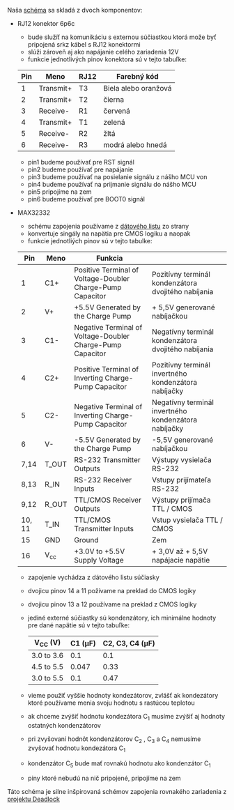 Naša [schéma](rs-232_schematic.kicad_sch) sa skladá z dvoch komponentov:
- RJ12 konektor 6p6c  
   - bude služíť na komunikáciu s externou súčiastkou ktorá može byť pripojená srkz kábel s RJ12 konektormi  
   - slúži zároveň aj ako napájanie celého zariadenia 12V  
   - funkcie jednotlivých pinov konektora sú v tejto tabuľke:    

    |Pin |	Meno | RJ12 |	Farebný kód |  
    |----|-------|------|--------------|  
    |1|Transmit+|T3|Biela alebo oranžová|  
    |2|	Transmit+|		T2|	čierna|
    |3|	Receive-|	R1|	červená|
    |4|	Transmit+	|	T1|	zelená|
    |5|	Receive-|	R2|	žltá|
    |6|	Receive-|	R3|	modrá alebo hnedá|
   - pin1 budeme používať pre RST signál
   - pin2 budeme používať pre napájanie
   - pin3 budeme používať na posielanie signálu z nášho MCU von
   - pin4 budeme používať na prijmanie signálu do nášho MCU
   - pin5 pripojíme na zem
   - pin6 budeme používať pre BOOT0 signál
     
- MAX32332
  -  schému zapojenia používame z [dátového listu](Data_sheet.pdf) zo strany  
  -  konvertuje singály na napätia pre CMOS logiku a naopak
  -  funkcie jednotliých pinov sú v tejto tabulke:

    |Pin|Meno|Funkcia||
    |---|----|--------|-|
    |1|C1+|Positive Terminal of Voltage-Doubler Charge-Pump Capacitor|Pozitívny terminál kondenzátora dvojitého nabíjania|
    |2|V+|+5.5V Generated by the Charge Pump|+ 5,5V generované nabíjačkou|
    |3|C1-|Negative Terminal of Voltage-Doubler Charge-Pump Capacitor|Negatívny terminál kondenzátora dvojitého nabíjania|
    |4|C2+|Positive Terminal of Inverting Charge-Pump Capacitor|Pozitívny terminál invertného kondenzátora nabíjačky|
    |5|C2-|Negative Terminal of Inverting Charge-Pump Capacitor|Negatívny terminál invertného kondenzátora nabíjačky|
    |6|V-|-5.5V Generated by the Charge Pump|-5,5V generované nabíjačkou|
    |7,14|T_OUT|RS-232 Transmitter Outputs|Výstupy vysielača RS-232|
    |8,13|R_IN|RS-232 Receiver Inputs|Vstupy prijímateľa RS-232|
    |9,12|R_OUT|TTL/CMOS Receiver Outputs|Výstupy prijímača TTL / CMOS|
    |10, 11|T_IN|TTL/CMOS Transmitter Inputs|Vstup vysielača TTL / CMOS|
    |15|GND|Ground|Zem|
    |16|V<sub>cc</sub>|+3.0V to +5.5V Supply Voltage|+ 3,0V až + 5,5V napájacie napätie|
  - zapojenie vychádza z dátového listu súčiasky 
  - dvojicu pinov 14 a 11 požívame na preklad do CMOS logiky
  - dvojicu pinov 13 a 12 používame na preklad z CMOS logiky 
  - jediné externé súčiastky sú kondenzátory, ich minimálne hodnoty pre dané napätie sú v tejto tabuľke:

    |V<sub>CC</sub> (V)|C1 (µF)|C2, C3, C4 (µF)|
    |------------------|-------|---------------|
    |3.0 to 3.6|0.1 |0.1|
    |4.5 to 5.5|0.047|0.33|
    |3.0 to 5.5|0.1|0.47|

  - vieme použiť vyššie hodnoty kondezátorov, zvlášť ak kondezátory ktoré používame menia svoju hodnotu s rastúcou teplotou
  - ak chceme zvýšiť hodnotu kondezátora C<sub>1</sub> musíme zvýšiť aj hodnoty ostatných kondenzátorov
  - pri zvyšovaní hodnôt kondenzátorov C<sub>2</sub> , C<sub>3</sub> a C<sub>4</sub> nemusíme zvyšovať hodnotu kondezátora C<sub>1</sub>
  - kondenzátor C<sub>5</sub> bude mať rovnakú hodnotu ako kondenzátor C<sub>1</sub>
  - piny ktoré nebudú na nič pripojené, pripojíme na zem
        
Táto schéma je silne inšpirovaná schémov zapojenia rovnakého zariadenia z [projektu Deadlock](https://gitlab.com/project-deadlock/reader/rdr-hw-fluocerite-model0)
  
  
